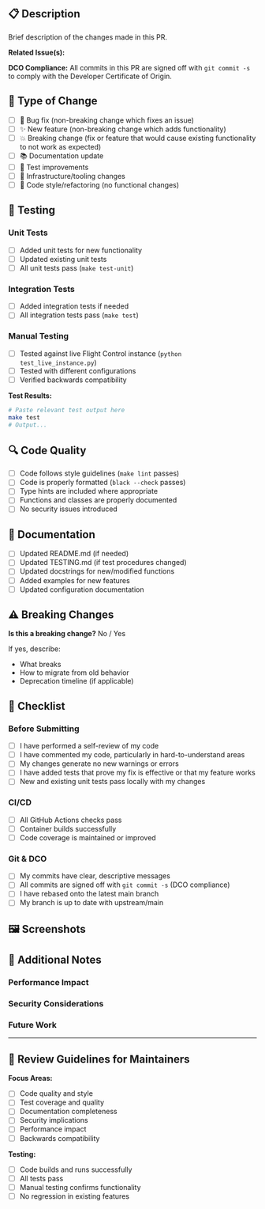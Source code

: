 ## 📋 Description
Brief description of the changes made in this PR.

**Related Issue(s):** 
<!-- Link to related issues: Fixes #123, Closes #456 -->

**DCO Compliance:** 
All commits in this PR are signed off with `git commit -s` to comply with the Developer Certificate of Origin.

## 🔄 Type of Change
<!-- Check all that apply -->
- [ ] 🐛 Bug fix (non-breaking change which fixes an issue)
- [ ] ✨ New feature (non-breaking change which adds functionality)
- [ ] 💥 Breaking change (fix or feature that would cause existing functionality to not work as expected)
- [ ] 📚 Documentation update
- [ ] 🧪 Test improvements
- [ ] 🔧 Infrastructure/tooling changes
- [ ] 🎨 Code style/refactoring (no functional changes)

## 🧪 Testing
<!-- Describe the tests you ran and how to reproduce them -->

### Unit Tests
- [ ] Added unit tests for new functionality
- [ ] Updated existing unit tests
- [ ] All unit tests pass (`make test-unit`)

### Integration Tests  
- [ ] Added integration tests if needed
- [ ] All integration tests pass (`make test`)

### Manual Testing
- [ ] Tested against live Flight Control instance (`python test_live_instance.py`)
- [ ] Tested with different configurations
- [ ] Verified backwards compatibility

**Test Results:**
```bash
# Paste relevant test output here
make test
# Output...
```

## 🔍 Code Quality
<!-- Ensure code quality standards are met -->
- [ ] Code follows style guidelines (`make lint` passes)
- [ ] Code is properly formatted (`black --check` passes)
- [ ] Type hints are included where appropriate
- [ ] Functions and classes are properly documented
- [ ] No security issues introduced

## 📖 Documentation
<!-- Check if documentation needs to be updated -->
- [ ] Updated README.md (if needed)
- [ ] Updated TESTING.md (if test procedures changed)
- [ ] Updated docstrings for new/modified functions
- [ ] Added examples for new features
- [ ] Updated configuration documentation

## ⚠️ Breaking Changes
<!-- If this is a breaking change, describe what breaks and how to migrate -->
**Is this a breaking change?** No / Yes

If yes, describe:
- What breaks
- How to migrate from old behavior
- Deprecation timeline (if applicable)

## 🎯 Checklist
<!-- Ensure your PR is ready for review -->
### Before Submitting
- [ ] I have performed a self-review of my code
- [ ] I have commented my code, particularly in hard-to-understand areas
- [ ] My changes generate no new warnings or errors
- [ ] I have added tests that prove my fix is effective or that my feature works
- [ ] New and existing unit tests pass locally with my changes

### CI/CD
- [ ] All GitHub Actions checks pass
- [ ] Container builds successfully
- [ ] Code coverage is maintained or improved

### Git & DCO
- [ ] My commits have clear, descriptive messages
- [ ] All commits are signed off with `git commit -s` (DCO compliance)
- [ ] I have rebased onto the latest main branch
- [ ] My branch is up to date with upstream/main

## 🖼️ Screenshots
<!-- If applicable, add screenshots to help reviewers understand the changes -->

## 📝 Additional Notes
<!-- Add any additional notes, concerns, or context for reviewers -->

### Performance Impact
<!-- Describe any performance implications -->

### Security Considerations
<!-- Describe any security implications -->

### Future Work
<!-- Any follow-up work that should be done -->

---

## 👀 Review Guidelines for Maintainers

**Focus Areas:**
- [ ] Code quality and style
- [ ] Test coverage and quality
- [ ] Documentation completeness
- [ ] Security implications
- [ ] Performance impact
- [ ] Backwards compatibility

**Testing:**
- [ ] Code builds and runs successfully
- [ ] All tests pass
- [ ] Manual testing confirms functionality
- [ ] No regression in existing features 